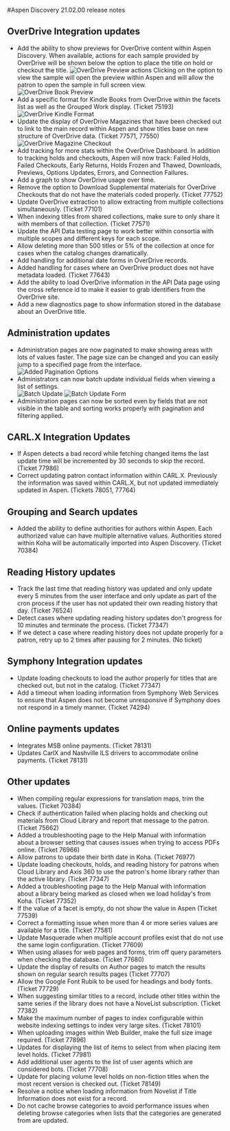 #Aspen Discovery 21.02.00 release notes
## OverDrive Integration updates
- Add the ability to show previews for OverDrive content within Aspen Discovery. When available, actions for each sample provided by OverDrive will be shown below the option to place the title on hold or checkout the title. 
  ![OverDrive Preview actions](/release_notes/images/21_02_00_overdrive_preview_actions.png)
  Clicking on the option to view the sample will open the preview within Aspen and will allow the patron to open the sample in full screen view.  
  ![OverDrive Book Preview](/release_notes/images/21_02_00_overdrive_book_preview.png)
- Add a specific format for Kindle Books from OverDrive within the facets list as well as the Grouped Work display. (Ticket 75193)
  ![OverDrive Kindle Format](/release_notes/images/21_02_00_kindle_format.png) 
- Update the display of OverDrive Magazines that have been checked out to link to the main record within Aspen and show titles base on new structure of OverDrive data. (Ticket 77571, 77550)
  ![OverDrive Magazine Checkout](/release_notes/images/21_02_00_overdrive_magazine_checkouts.png) 
- Add tracking for more stats within the OverDrive Dashboard.  In addition to tracking holds and checkouts, Aspen will now track: Failed Holds, Failed Checkouts, Early Returns, Holds Frozen and Thawed, Downloads, Previews, Options Updates, Errors, and Connection Failures. 
- Add a graph to show OverDrive usage over time. 
- Remove the option to Download Supplemental materials for OverDrive Checkouts that do not have the materials coded properly. (Ticket 77752)
- Update OverDrive extraction to allow extracting from multiple collections simultaneously. (Ticket 77101)
- When indexing titles from shared collections, make sure to only share it with members of that collection. (Ticket 77571)
- Update the API Data testing page to work better within consortia with multiple scopes and different keys for each scope.
- Allow deleting more than 500 titles or 5% of the collection at once for cases when the catalog changes dramatically.  
- Add handling for additional date forms in OverDrive records. 
- Added handling for cases where an OverDrive product does not have metadata loaded. (Ticket 77643)
- Add the ability to load OverDrive information in the API Data page using the cross reference id to make it easier to grab identifiers from the OverDrive site. 
- Add a new diagnostics page to show information stored in the database about an OverDrive title.  

## Administration updates
- Administration pages are now paginated to make showing areas with lots of values faster.  The page size can be changed and you can easily jump to a specified page from the interface. 
  ![Added Pagination Options](/release_notes/images/21_02_00_added_pagination_options.png)
- Administrators can now batch update individual fields when viewing a list of settings.  
  ![Batch Update](/release_notes/images/21_02_00_batch_update.png)
  ![Batch Update Form](/release_notes/images/21_02_00_batch_update_form.png)
- Administration pages can now be sorted even by fields that are not visible in the table and sorting works properly with pagination and filtering applied.

## CARL.X Integration Updates
- If Aspen detects a bad record while fetching changed items the last update time will be incremented by 30 seconds to skip the record. (Ticket 77986)
- Correct updating patron contact information within CARL.X.  Previously the information was saved within CARL.X, but not updated immediately updated in Aspen. (Tickets 78051, 77764) 

## Grouping and Search updates
- Added the ability to define authorities for authors within Aspen. Each authorized value can have multiple alternative values.  Authorities stored within Koha will be automatically imported into Aspen Discovery. (Ticket 70384)  

## Reading History updates
- Track the last time that reading history was updated and only update every 5 minutes from the user interface and only update as part of the cron process if the user has not updated their own reading history that day. (Ticket 76524)
- Detect cases where updating reading history updates don't progress for 10 minutes and terminate the process. (Ticket 77347)
- If we detect a case where reading history does not update properly for a patron, retry up to 2 times after pausing for 2 minutes. (No ticket)

## Symphony Integration updates
- Update loading checkouts to load the author properly for titles that are checked out, but not in the catalog. (Ticket 77347) 
- Add a timeout when loading information from Symphony Web Services to ensure that Aspen does not become unresponsive if Symphony does not respond in a timely manner. (Ticket 74294)

## Online payments updates
- Integrates MSB online payments. (Ticket 78131)
- Updates CarlX and Nashville ILS drivers to accommodate online payments. (Ticket 78131)

## Other updates
- When compiling regular expressions for translation maps, trim the values. (Ticket 70384)
- Check if authentication failed when placing holds and checking out materials from Cloud Library and report that message to the patron. (Ticket 75662)
- Added a troubleshooting page to the Help Manual with information about a browser setting that causes issues when trying to access PDFs online. (Ticket 76966)
- Allow patrons to update their birth date in Koha. (Ticket 76977)
- Update loading checkouts, holds, and reading history for patrons when Cloud Library and Axis 360 to use the patron's home library rather than the active library. (Ticket 77347)
- Added a troubleshooting page to the Help Manual with information about a library being marked as closed when we load holiday's from Koha. (Ticket 77352)
- If the value of a facet is empty, do not show the value in Aspen (Ticket 77539)
- Correct a formatting issue when more than 4 or more series values are available for a title. (Ticket 77581)
- Update Masquerade when multiple account profiles exist that do not use the same login configuration. (Ticket 77609)
- When using aliases for web pages and forms, trim off query parameters when checking the database. (Ticket 77680)
- Update the display of results on Author pages to match the results shown on regular search results pages (Ticket 77707)
- Allow the Google Font Rubik to be used for headings and body fonts. (Ticket 77729) 
- When suggesting similar titles to a record, include other titles within the same series if the library does not have a NoveList subscription. (Ticket 77382)
- Make the maximum number of pages to index configurable within website indexing settings to index very large sites. (Ticket 78101)
- When uploading images within Web Builder, make the full size image required. (Ticket 77896)
- Updates for displaying the list of items to select from when placing item level holds. (Ticket 77981) 
- Add additional user agents to the list of user agents which are considered bots. (Ticket 77708) 
- Update for placing volume level holds on non-fiction titles when the most recent version is checked out. (Ticket 78149)
- Resolve a notice when loading information from Novelist if Title Information does not exist for a record. 
- Do not cache browse categories to avoid performance issues when deleting browse categories when lists that the categories are generated from are updated. 
